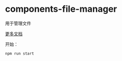 # components-file-manager

用于管理文件

[更多文档](https://www.kne-union.top/#/components)

开始：

```shell
npm run start
```
